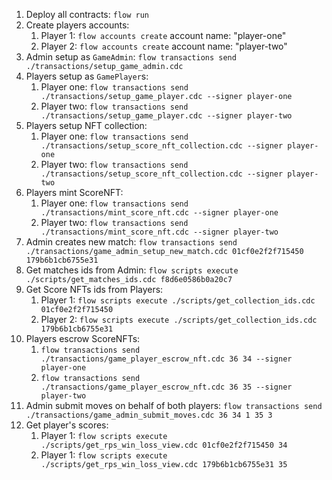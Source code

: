 1. Deploy all contracts: `flow run`
1. Create players accounts: 
    1. Player 1: `flow accounts create` account name: "player-one"
    1. Player 2: `flow accounts create` account name: "player-two"
1. Admin setup as `GameAdmin`: `flow transactions send ./transactions/setup_game_admin.cdc`
1. Players setup as `GamePlayer`s: 
    1. Player one: `flow transactions send ./transactions/setup_game_player.cdc --signer player-one`
    1. Player two: `flow transactions send ./transactions/setup_game_player.cdc --signer player-two`
1. Players setup NFT collection: 
    1. Player one: `flow transactions send ./transactions/setup_score_nft_collection.cdc --signer player-one`
    1. Player two: `flow transactions send ./transactions/setup_score_nft_collection.cdc --signer player-two`
1. Players mint ScoreNFT: 
    1. Player one: `flow transactions send ./transactions/mint_score_nft.cdc --signer player-one`
    1. Player two: `flow transactions send ./transactions/mint_score_nft.cdc --signer player-two`
1. Admin creates new match: `flow transactions send ./transactions/game_admin_setup_new_match.cdc 01cf0e2f2f715450 179b6b1cb6755e31`
1. Get matches ids from Admin: `flow scripts execute ./scripts/get_matches_ids.cdc f8d6e0586b0a20c7`
1. Get Score NFTs ids from Players: 
    1. Player 1: `flow scripts execute ./scripts/get_collection_ids.cdc 01cf0e2f2f715450`
    1. Player 2: `flow scripts execute ./scripts/get_collection_ids.cdc 179b6b1cb6755e31`
1. Players escrow ScoreNFTs: 
    1. `flow transactions send ./transactions/game_player_escrow_nft.cdc 36 34 --signer player-one`
    1. `flow transactions send ./transactions/game_player_escrow_nft.cdc 36 35 --signer player-two`
1. Admin submit moves on behalf of both players: `flow transactions send ./transactions/game_admin_submit_moves.cdc 36 34 1 35 3`
1. Get player's scores: 
    1. Player 1: `flow scripts execute ./scripts/get_rps_win_loss_view.cdc 01cf0e2f2f715450 34`
    1. Player 1: `flow scripts execute ./scripts/get_rps_win_loss_view.cdc 179b6b1cb6755e31 35`